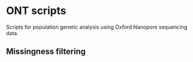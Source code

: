 # ONT scripts
Scripts for population genetic analysis using Oxford Nanopore sequencing data.
## Missingness filtering
